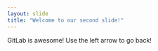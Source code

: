 ```yaml
---
layout: slide
title: "Welcome to our second slide!"
---
```

GitLab is awesome!
Use the left arrow to go back!
